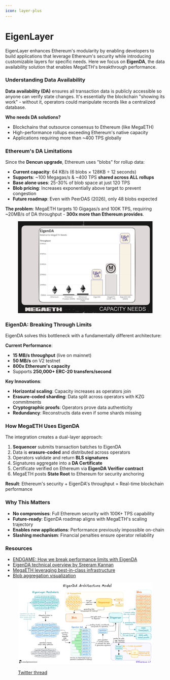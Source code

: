 ```yaml
---
icon: layer-plus
---
```


# EigenLayer

EigenLayer enhances Ethereum's modularity by enabling developers to build applications that leverage Ethereum's security while introducing customizable layers for specific needs. Here we focus on **EigenDA**, the data availability solution that enables MegaETH's breakthrough performance.

### Understanding Data Availability

**Data availability (DA)** ensures all transaction data is publicly accessible so anyone can verify state changes. It's essentially the blockchain "showing its work" - without it, operators could manipulate records like a centralized database.

**Who needs DA solutions?**

* Blockchains that outsource consensus to Ethereum (like MegaETH)
* High-performance rollups exceeding Ethereum's native capacity
* Applications requiring more than \~400 TPS globally

### Ethereum's DA Limitations

Since the **Dencun upgrade**, Ethereum uses "blobs" for rollup data:

* **Current capacity**: 64 KB/s (6 blobs × 128KB ÷ 12 seconds)
* **Supports**: \~100 Megagas/s & \~400 TPS **shared across ALL rollups**
* **Base alone uses**: 25-30% of blob space at just 120 TPS
* **Blob pricing**: Increases exponentially above target to prevent congestion
* **Future roadmap**: Even with PeerDAS (2026), only 48 blobs expected

**The problem**: MegaETH targets 10 Gigagas/s and 100K TPS, requiring \~20MB/s of DA throughput - **300x more than Ethereum provides**.

<figure><img src="../../.gitbook/assets/image (7).png" alt=""><figcaption></figcaption></figure>

### EigenDA: Breaking Through Limits

EigenDA solves this bottleneck with a fundamentally different architecture:

**Current Performance**:

* **15 MB/s throughput** (live on mainnet)
* **50 MB/s** on V2 testnet
* **800x Ethereum's capacity**
* Supports **250,000+ ERC-20 transfers/second**

**Key Innovations**:

* **Horizontal scaling**: Capacity increases as operators join
* **Erasure-coded sharding**: Data split across operators with KZG commitments
* **Cryptographic proofs**: Operators prove data authenticity
* **Redundancy**: Reconstructs data even if some shards missing

### How MegaETH Uses EigenDA

The integration creates a dual-layer approach:

1. **Sequencer** submits transaction batches to EigenDA
2. Data is **erasure-coded** and distributed across operators
3. Operators validate and return **BLS signatures**
4. Signatures aggregate into a **DA Certificate**
5. Certificate verified on Ethereum via **EigenDA Verifier contract**
6. MegaETH posts **State Root** to Ethereum for security anchoring

**Result**: Ethereum's security + EigenDA's throughput = Real-time blockchain performance

### Why This Matters

* **No compromises**: Full Ethereum security with 100K+ TPS capability
* **Future-ready**: EigenDA roadmap aligns with MegaETH's scaling trajectory
* **Enables new applications**: Performance previously impossible on-chain
* **Slashing mechanism**: Financial penalties ensure operator reliability

### Resources

* [ENDGAME: How we break performance limits with EigenDA](https://x.com/megaeth_labs/status/1925569342391161333)
* [EigenDA technical overview by Sreeram Kannan](https://x.com/sreeramkannan/status/1741252007745528020)
* [MegaETH leveraging best-in-class infrastructure](https://x.com/megaeth_labs/status/1912918682545819734)
* [Blob aggregation visualization](https://x.com/paramonoww/status/1912111750209786241)

<figure><img src="../../.gitbook/assets/GhVMSH1bcAAQfSY.jpeg" alt=""><figcaption><p><a href="https://x.com/paramonoww/status/1879500495641006082">Twitter thread</a></p></figcaption></figure>
